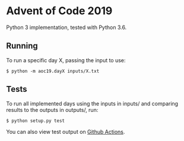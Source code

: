 # Advent of Code 2019
Python 3 implementation, tested with Python 3.6.

## Running
To run a specific day X, passing the input to use:

  `$ python -m aoc19.dayX inputs/X.txt`


## Tests
To run all implemented days using the inputs in inputs/ and comparing results to
the outputs in outputs/, run:

  `$ python setup.py test`

You can also view test output on
[Github Actions](https://github.com/dainnilsson/adventofcode-2019/actions).
